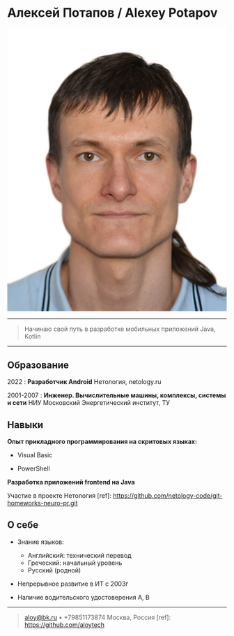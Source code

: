 Алексей Потапов / Alexey Potapov
============

![Фото](img/my.jpg)

----

>  Начинаю свой путь в разработке мобильных приложений
>  Java, Kotlin

----

Образование
---------

2022
:   **Разработчик Android**
      Нетология, netology.ru

2001-2007
:   **Инженер. Вычислительные машины, комплексы, системы и сети**
      НИУ Московский Энергетический институт, ТУ

Навыки
----------

**Опыт прикладного программирования на скритовых языках:**

* Visual Basic

* PowerShell

**Разработка приложений frontend на Java**

Участие в проекте Нетология [ref]: https://github.com/netology-code/git-homeworks-neuro-pr.git

О себе
----------------------------------------

* Знание языков:

     * Английский: технический перевод
     * Греческий: начальный уровень
     * Русский (родной)

* Непрерывное развитие в ИТ с 2003г

* Наличие водительского удостоверения А, В

----

> <aloy@bk.ru> • +79851173874
> Москва, Россия
> [ref]: https://github.com/aloytech